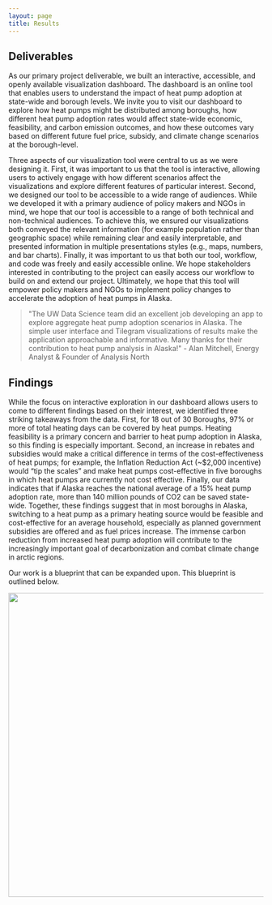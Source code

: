 ```yaml
---
layout: page
title: Results
---
```


## Deliverables
As our primary project deliverable, we built an interactive, accessible, and openly available visualization dashboard. The dashboard is an online tool that enables users to understand the impact of heat pump adoption at state-wide and borough levels. We invite you to visit our dashboard to explore how heat pumps might be distributed among boroughs, how different heat pump adoption rates would affect state-wide economic, feasibility, and carbon emission outcomes, and how these outcomes vary based on different future fuel price, subsidy, and climate change scenarios at the borough-level. 

Three aspects of our visualization tool were central to us as we were designing it. First, it was important to us that the tool is interactive, allowing users to actively engage with how different scenarios affect the visualizations and explore different features of particular interest. Second, we designed our tool to be accessible to a wide range of audiences. While we developed it with a primary audience of policy makers and NGOs in mind, we hope that our tool is accessible to a range of both technical and non-technical audiences. To achieve this, we ensured our visualizations both conveyed the relevant information (for example population rather than geographic space) while remaining clear and easily interpretable, and presented information in multiple presentations styles (e.g., maps, numbers, and bar charts). Finally, it was important to us that both our tool, workflow, and code was freely and easily accessible online. We hope stakeholders interested in contributing to the project can easily access our workflow to build on and extend our project. Ultimately, we hope that this tool will empower policy makers and NGOs to implement policy changes to accelerate the adoption of heat pumps in Alaska.

> "The UW Data Science team did an excellent job developing an app to explore aggregate heat pump adoption scenarios in Alaska. The simple user interface and Tilegram visualizations of results make the application approachable and informative. Many thanks for their contribution to heat pump analysis in Alaska!" - Alan Mitchell, Energy Analyst & Founder of Analysis North


## Findings
While the focus on interactive exploration in our dashboard allows users to come to different findings based on their interest, we identified three striking takeaways from the data. First, for 18 out of 30 Boroughs, 97% or more of total heating days can be covered by heat pumps. Heating feasibility is a primary concern and barrier to heat pump adoption in Alaska, so this finding is especially important. Second, an increase in rebates and subsidies would make a critical difference in terms of the cost-effectiveness of heat pumps; for example, the Inflation Reduction Act (~$2,000 incentive) would “tip the scales” and make heat pumps cost-effective in five boroughs in which heat pumps are currently not cost effective. Finally, our data indicates that if Alaska reaches the national average of a 15% heat pump adoption rate, more than 140 million pounds of CO2 can be saved state-wide. Together, these findings suggest that in most boroughs in Alaska, switching to a heat pump as a primary heating source would be feasible and cost-effective for an average household, especially as planned government subsidies are offered and as fuel prices increase. The immense carbon reduction from increased heat pump adoption will contribute to the increasingly important goal of decarbonization and combat climate change in arctic regions. 

Our work is a blueprint that can be expanded upon. This blueprint is outlined below.

<img src="{{ site.url }}{{ site.baseurl }}/assets/img/Blueprint.jpg"  style="height:600px;">

